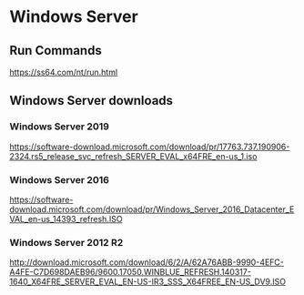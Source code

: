# Windows Server

## Run Commands

https://ss64.com/nt/run.html

## Windows Server downloads

### Windows Server 2019

https://software-download.microsoft.com/download/pr/17763.737.190906-2324.rs5_release_svc_refresh_SERVER_EVAL_x64FRE_en-us_1.iso

### Windows Server 2016

https://software-download.microsoft.com/download/pr/Windows_Server_2016_Datacenter_EVAL_en-us_14393_refresh.ISO

### Windows Server 2012 R2

http://download.microsoft.com/download/6/2/A/62A76ABB-9990-4EFC-A4FE-C7D698DAEB96/9600.17050.WINBLUE_REFRESH.140317-1640_X64FRE_SERVER_EVAL_EN-US-IR3_SSS_X64FREE_EN-US_DV9.ISO
